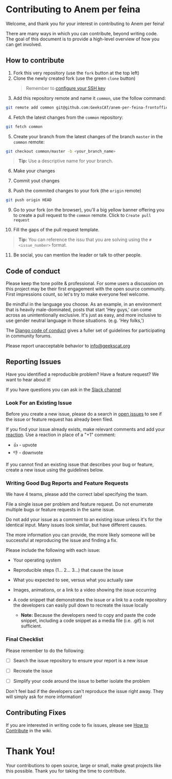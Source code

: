 # Contributing to Anem per feina

Welcome, and thank you for your interest in contributing to Anem per feina!

There are many ways in which you can contribute, beyond writing code. The goal of this document is to provide a high-level overview of how you can get involved.

## How to contribute

1. Fork this very repository (use the `fork` button at the top left)
2. Clone the newly created fork (use the green `clone` button)
   > Remember to [configure your SSH key]()
3. Add this repository remote and name it `common`, use the follow command:

```bash
git remote add common git@github.com:GeeksCAT/anem-per-feina-frontoffice.git
```

4. Fetch the latest changes from the `common` repository:

```bash
git fetch common
```

5. Create your branch from the latest changes of the branch `master` in the `common` remote:

```bash
git checkout common/master -b <your_branch_name>
```

> **Tip:** Use a descriptive name for your branch.

6. Make your changes

7. Commit yout changes

8. Push the commited changes to your fork (the `origin` remote)

```bash
git push origin HEAD
```

9. Go to your fork (on the browser), you'll a big yellow banner offering you to create a pull request to the `common` remote. Click to `Create pull request`

10. Fill the gaps of the pull request template.

> **Tip:** You can reference the issu that you are solving using the `#<issue_number>` format.

11. Be social, you can mention the leader or talk to other people.

## Code of conduct

Please keep the tone polite & professional. For some users a discussion on this project may be their first engagement with the open source community. First impressions count, so let's try to make everyone feel welcome.

Be mindful in the language you choose. As an example, in an environment that is heavily male-dominated, posts that start 'Hey guys,' can come across as unintentionally exclusive. It's just as easy, and more inclusive to use gender neutral language in those situations. (e.g. 'Hey folks,')

The [Django code of conduct](https://www.djangoproject.com/conduct/) gives a fuller set of guidelines for participating in community forums.

Please report unacceptable behavior to info@geekscat.org

## Reporting Issues

Have you identified a reproducible problem? Have a feature request? We want to hear about it!

If you have questions you can ask in the [Slack channel](https://geekscat.slack.com)

### Look For an Existing Issue

Before you create a new issue, please do a search in [open issues](https://github.com/GeeksCAT/anem-per-feina-frontoffice/issues) to see if the issue or feature request has already been filed.

If you find your issue already exists, make relevant comments and add your [reaction](https://github.com/blog/2119-add-reactions-to-pull-requests-issues-and-comments). Use a reaction in place of a "+1" comment:

- 👍 - upvote
- 👎 - downvote

If you cannot find an existing issue that describes your bug or feature, create a new issue using the guidelines below.

### Writing Good Bug Reports and Feature Requests

We have 4 teams, please add the correct label specifying the team.

File a single issue per problem and feature request. Do not enumerate multiple bugs or feature requests in the same issue.

Do not add your issue as a comment to an existing issue unless it's for the identical input. Many issues look similar, but have different causes.

The more information you can provide, the more likely someone will be successful at reproducing the issue and finding a fix.

Please include the following with each issue:

- Your operating system

- Reproducible steps (1... 2... 3...) that cause the issue

- What you expected to see, versus what you actually saw

- Images, animations, or a link to a video showing the issue occurring

- A code snippet that demonstrates the issue or a link to a code repository the developers can easily pull down to recreate the issue locally

  - **Note:** Because the developers need to copy and paste the code snippet, including a code snippet as a media file (i.e. .gif) is not sufficient.

### Final Checklist

Please remember to do the following:

- [ ] Search the issue repository to ensure your report is a new issue

- [ ] Recreate the issue

- [ ] Simplify your code around the issue to better isolate the problem

Don't feel bad if the developers can't reproduce the issue right away. They will simply ask for more information!

## Contributing Fixes

If you are interested in writing code to fix issues,
please see [How to Contribute](https://github.com/microsoft/vscode/wiki/How-to-Contribute) in the wiki.

# Thank You!

Your contributions to open source, large or small, make great projects like this possible. Thank you for taking the time to contribute.
